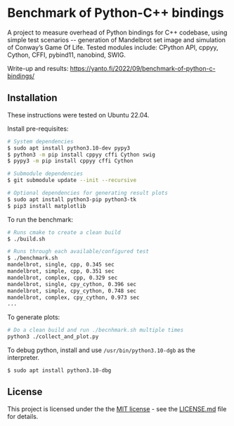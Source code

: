 # Benchmark of Python-C++ bindings

A project to measure overhead of Python bindings for C++ codebase, using simple test scenarios -- generation of Mandelbrot set image and simulation of Conway’s Game Of Life. Tested modules include: CPython API, cppyy, Cython, CFFI, pybind11, nanobind, SWIG.

Write-up and results: https://yanto.fi/2022/09/benchmark-of-python-c-bindings/

## Installation

These instructions were tested on Ubuntu 22.04.

Install pre-requisites:

```sh
# System dependencies
$ sudo apt install python3.10-dev pypy3
$ python3 -m pip install cppyy cffi Cython swig
$ pypy3 -m pip install cppyy cffi Cython

# Submodule dependencies
$ git submodule update --init --recursive

# Optional dependencies for generating result plots
$ sudo apt install python3-pip python3-tk
$ pip3 install matplotlib
```

To run the benchmark:

```sh
# Runs cmake to create a clean build
$ ./build.sh

# Runs through each available/configured test
$ ./benchmark.sh
mandelbrot, single, cpp, 0.345 sec
mandelbrot, simple, cpp, 0.351 sec
mandelbrot, complex, cpp, 0.329 sec
mandelbrot, single, cpy_cython, 0.396 sec
mandelbrot, simple, cpy_cython, 0.748 sec
mandelbrot, complex, cpy_cython, 0.973 sec
...
```

To generate plots:

```sh
# Do a clean build and run ./becnhmark.sh multiple times
python3 ./collect_and_plot.py
```

To debug python, install and use `/usr/bin/python3.10-dgb` as the interpreter.

```
$ sudo apt install python3.10-dbg
```


## License

This project is licensed under the the [MIT license](LICENSE.md) - see the [LICENSE.md](LICENSE.md) file for details.
